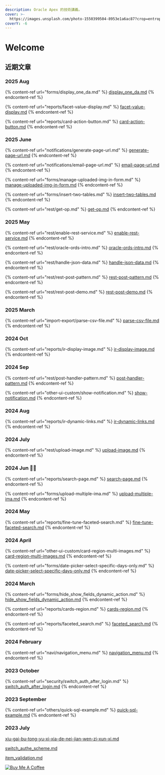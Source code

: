 ```yaml
---
description: Oracle Apex 的技術講義。
cover: >-
  https://images.unsplash.com/photo-1550399504-8953e1a6ac87?crop=entropy&cs=srgb&fm=jpg&ixid=M3wxOTcwMjR8MHwxfHNlYXJjaHw1fHxiZWFjaCUyMHJlbGF4fGVufDB8fHx8MTY5NjM0Mzg4OHww&ixlib=rb-4.0.3&q=85
coverY: -6
---
```


# Welcome

## 近期文章

### 2025 Aug

{% content-ref url="forms/display_one_da.md" %}
[display\_one\_da.md](forms/display_one_da.md)
{% endcontent-ref %}

{% content-ref url="reports/facet-value-display.md" %}
[facet-value-display.md](reports/facet-value-display.md)
{% endcontent-ref %}

{% content-ref url="reports/card-action-button.md" %}
[card-action-button.md](reports/card-action-button.md)
{% endcontent-ref %}

### 2025 June

{% content-ref url="notifications/generate-page-url.md" %}
[generate-page-url.md](notifications/generate-page-url.md)
{% endcontent-ref %}

{% content-ref url="notifications/email-page-url.md" %}
[email-page-url.md](notifications/email-page-url.md)
{% endcontent-ref %}

{% content-ref url="forms/manage-uploaded-img-in-form.md" %}
[manage-uploaded-img-in-form.md](forms/manage-uploaded-img-in-form.md)
{% endcontent-ref %}

{% content-ref url="forms/insert-two-tables.md" %}
[insert-two-tables.md](forms/insert-two-tables.md)
{% endcontent-ref %}

{% content-ref url="rest/get-op.md" %}
[get-op.md](rest/get-op.md)
{% endcontent-ref %}

### 2025 May

{% content-ref url="rest/enable-rest-service.md" %}
[enable-rest-service.md](rest/enable-rest-service.md)
{% endcontent-ref %}

{% content-ref url="rest/oracle-ords-intro.md" %}
[oracle-ords-intro.md](rest/oracle-ords-intro.md)
{% endcontent-ref %}

{% content-ref url="rest/handle-json-data.md" %}
[handle-json-data.md](rest/handle-json-data.md)
{% endcontent-ref %}

{% content-ref url="rest/rest-post-pattern.md" %}
[rest-post-pattern.md](rest/rest-post-pattern.md)
{% endcontent-ref %}

{% content-ref url="rest/rest-post-demo.md" %}
[rest-post-demo.md](rest/rest-post-demo.md)
{% endcontent-ref %}

### 2025 March

{% content-ref url="import-export/parse-csv-file.md" %}
[parse-csv-file.md](import-export/parse-csv-file.md)
{% endcontent-ref %}

### 2024 Oct

{% content-ref url="reports/ir-display-image.md" %}
[ir-display-image.md](reports/ir-display-image.md)
{% endcontent-ref %}

### 2024 Sep

{% content-ref url="rest/post-handler-pattern.md" %}
[post-handler-pattern.md](rest/post-handler-pattern.md)
{% endcontent-ref %}

{% content-ref url="other-ui-custom/show-notification.md" %}
[show-notification.md](other-ui-custom/show-notification.md)
{% endcontent-ref %}

### 2024 Aug

{% content-ref url="reports/ir-dynamic-links.md" %}
[ir-dynamic-links.md](reports/ir-dynamic-links.md)
{% endcontent-ref %}

### 2024 July

{% content-ref url="rest/upload-image.md" %}
[upload-image.md](rest/upload-image.md)
{% endcontent-ref %}

### 2024 Jun :tada::clap:

{% content-ref url="reports/search-page.md" %}
[search-page.md](reports/search-page.md)
{% endcontent-ref %}

{% content-ref url="forms/upload-multiple-ima.md" %}
[upload-multiple-ima.md](forms/upload-multiple-ima.md)
{% endcontent-ref %}

### 2024 May

{% content-ref url="reports/fine-tune-faceted-search.md" %}
[fine-tune-faceted-search.md](reports/fine-tune-faceted-search.md)
{% endcontent-ref %}

### 2024 April

{% content-ref url="other-ui-custom/card-region-multi-images.md" %}
[card-region-multi-images.md](other-ui-custom/card-region-multi-images.md)
{% endcontent-ref %}

{% content-ref url="forms/date-picker-select-specific-days-only.md" %}
[date-picker-select-specific-days-only.md](forms/date-picker-select-specific-days-only.md)
{% endcontent-ref %}

### 2024 March

{% content-ref url="forms/hide_show_fields_dynamic_action.md" %}
[hide\_show\_fields\_dynamic\_action.md](forms/hide_show_fields_dynamic_action.md)
{% endcontent-ref %}

{% content-ref url="reports/cards-region.md" %}
[cards-region.md](reports/cards-region.md)
{% endcontent-ref %}

{% content-ref url="reports/faceted_search.md" %}
[faceted\_search.md](reports/faceted_search.md)
{% endcontent-ref %}

### 2024 February

{% content-ref url="navi/navigation_menu.md" %}
[navigation\_menu.md](navi/navigation_menu.md)
{% endcontent-ref %}

### 2023 October

{% content-ref url="security/switch_auth_after_login.md" %}
[switch\_auth\_after\_login.md](security/switch_auth_after_login.md)
{% endcontent-ref %}

### 2023 September

{% content-ref url="others/quick-sql-example.md" %}
[quick-sql-example.md](others/quick-sql-example.md)
{% endcontent-ref %}

### 2023 July

[xiu-gai-bu-tong-yu-xi-xia-de-nei-jian-wen-zi-xun-xi.md](others/xiu-gai-bu-tong-yu-xi-xia-de-nei-jian-wen-zi-xun-xi.md "mention")

[switch\_authe\_scheme.md](security/switch_authe_scheme.md "mention")

[item\_validation.md](forms/item_validation.md "mention")

[![Buy Me A Coffee](https://cdn.buymeacoffee.com/buttons/default-orange.png)](https://www.buymeacoffee.com/hychen39)
